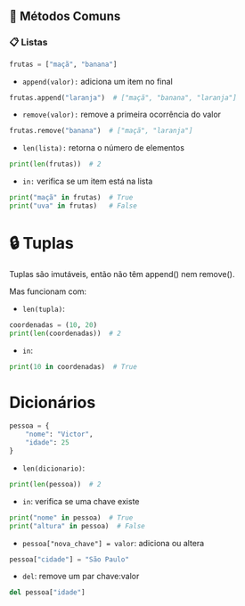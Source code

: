 ## 🧰 Métodos Comuns

### 📋 Listas

```python
frutas = ["maçã", "banana"]
```
- `append(valor):` adiciona um item no final

```python
frutas.append("laranja")  # ["maçã", "banana", "laranja"]
```
- `remove(valor):` remove a primeira ocorrência do valor

```python
frutas.remove("banana")  # ["maçã", "laranja"]
```

- `len(lista):` retorna o número de elementos
```python
print(len(frutas))  # 2
```

- `in:` verifica se um item está na lista
```python
print("maçã" in frutas)  # True
print("uva" in frutas)   # False
```

# 🔒 Tuplas
Tuplas são imutáveis, então não têm append() nem remove().

Mas funcionam com:

- `len(tupla)`:
```python
coordenadas = (10, 20)
print(len(coordenadas))  # 2
```
- `in`:
```python
print(10 in coordenadas)  # True
```

# Dicionários
```python
pessoa = {
    "nome": "Victor",
    "idade": 25
}
```
- `len(dicionario)`:
```python
print(len(pessoa))  # 2
```

- `in`: verifica se uma chave existe
```python
print("nome" in pessoa)  # True
print("altura" in pessoa)  # False
```

- `pessoa["nova_chave"] = valor`: adiciona ou altera
```python
pessoa["cidade"] = "São Paulo"
```

- `del`: remove um par chave:valor
```python
del pessoa["idade"]
```